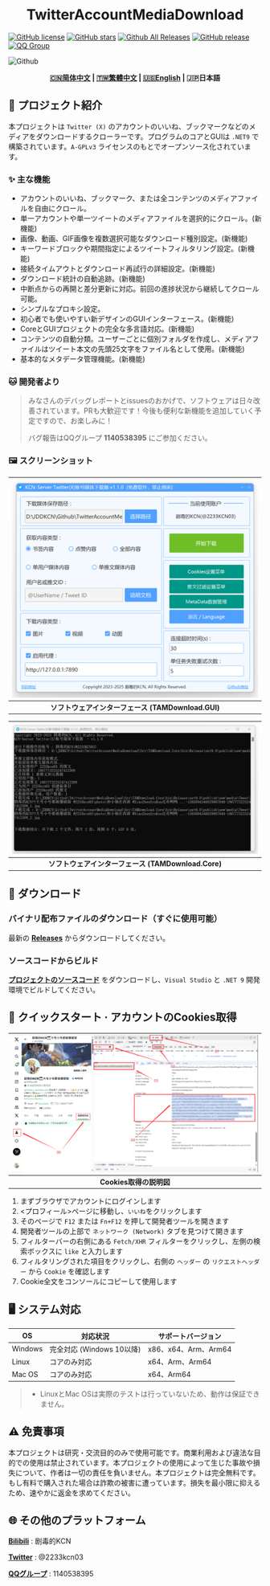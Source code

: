 <div align="center"><strong>

# TwitterAccountMediaDownload

</strong></div>

[![GitHub license](https://img.shields.io/github/license/JDDKCN/TwitterAccountMediaDownload)](https://github.com/JDDKCN/TwitterAccountMediaDownload/blob/main/LICENSE)
[![GitHub stars](https://img.shields.io/github/stars/JDDKCN/TwitterAccountMediaDownload)](https://github.com/JDDKCN/TwitterAccountMediaDownload/stargazers)
[![Github All Releases](https://img.shields.io/github/downloads/JDDKCN/TwitterAccountMediaDownload/total.svg)](https://github.com/JDDKCN/TwitterAccountMediaDownload/releases)
[![GitHub release](https://img.shields.io/github/v/release/JDDKCN/TwitterAccountMediaDownload)](https://github.com/JDDKCN/TwitterAccountMediaDownload/releases/latest)
[![QQ Group](https://pub.idqqimg.com/wpa/images/group.png)](http://qm.qq.com/cgi-bin/qm/qr?_wv=1027&k=_-W8U_Mrz_nOu3eD_u3VGiPICKe9t7zY&authKey=rB2PW5mIrIY3ARjMqqWtw%2F2Qpejm5EArmuy95Wq1GfC7gLzUzTRATTnULKUKtb76&noverify=0&group_code=1140538395)

![Github](https://socialify.git.ci/JDDKCN/TwitterAccountMediaDownload/image?description=1&forks=1&issues=1&language=1&logo=https%3A%2F%2Favatars.githubusercontent.com/u/103011451?v=4&name=1&owner=1&pulls=1&stargazers=1&theme=Light)

<div align="center"><strong>

[🇨🇳简体中文](../README.md) | [🇹🇼繁體中文](./README_zh_TW.md) | [🇺🇸English](./README_en_US.md) | 🇯🇵日本語

</strong></div>

## 📘 プロジェクト紹介

本プロジェクトは `Twitter (X)` のアカウントのいいね、ブックマークなどのメディアをダウンロードするクローラーです。プログラムのコアとGUIは `.NET9` で構築されています。`A-GPLv3` ライセンスのもとでオープンソース化されています。

### ✨ 主な機能
- アカウントのいいね、ブックマーク、または全コンテンツのメディアファイルを自由にクロール。
- 単一アカウントや単一ツイートのメディアファイルを選択的にクロール。(新機能)
- 画像、動画、GIF画像を複数選択可能なダウンロード種別設定。(新機能)
- キーワードブロックや期間指定によるツイートフィルタリング設定。(新機能)
- 接続タイムアウトとダウンロード再試行の詳細設定。(新機能)
- ダウンロード統計の自動追跡。(新機能)
- 中断点からの再開と差分更新に対応。前回の進捗状況から継続してクロール可能。
- シンプルなプロキシ設定。
- 初心者でも使いやすい新デザインのGUIインターフェース。(新機能)
- CoreとGUIプロジェクトの完全な多言語対応。(新機能)
- コンテンツの自動分類。ユーザーごとに個別フォルダを作成し、メディアファイルはツイート本文の先頭25文字をファイル名として使用。(新機能)
- 基本的なメタデータ管理機能。(新機能)

### 🐱 開発者より
> みなさんのデバッグレポートとissuesのおかげで、ソフトウェアは日々改善されています。PRも大歓迎です！今後も便利な新機能を追加していく予定ですので、お楽しみに！
>
> バグ報告はQQグループ **1140538395** にご参加ください。

### 🖼️ スクリーンショット

| ![APP_GUI](./images/image04.png) |
|:--:|
| **ソフトウェアインターフェース (TAMDownload.GUI)** |

| ![APP_Core](./images/image05.png) |
|:--:|
| **ソフトウェアインターフェース (TAMDownload.Core)** |

## 💾 ダウンロード

### バイナリ配布ファイルのダウンロード（すぐに使用可能）
最新の [**Releases**](https://github.com/JDDKCN/TwitterAccountMediaDownload/releases/) からダウンロードしてください。

### ソースコードからビルド
[**プロジェクトのソースコード**](https://github.com/JDDKCN/TwitterAccountMediaDownload/archive/refs/heads/main.zip) をダウンロードし、`Visual Studio` と `.NET 9` 開発環境でビルドしてください。

## 🚀 クイックスタート · アカウントのCookies取得

| ![APP_Core](./images/image01.png) |
|:--:|
| **Cookies取得の説明図** |

1. まずブラウザでアカウントにログインします
2. <プロフィール>ページに移動し、`いいね`をクリックします
3. そのページで `F12` または `Fn+F12` を押して開発者ツールを開きます
4. 開発者ツールの上部で `ネットワーク (Network)` タブを見つけて開きます
5. フィルターバーの右側にある `Fetch/XHR` フィルターをクリックし、左側の検索ボックスに `like` と入力します
6. フィルタリングされた項目をクリックし、右側の `ヘッダー` の `リクエストヘッダー` から `Cookie` を確認します
7. Cookie全文をコンソールにコピーして使用します

## 🖥️ システム対応

| OS | 対応状況 | サポートバージョン |
|------|--------|---------|
| Windows | 完全対応 (Windows 10以降) | x86、x64、Arm、Arm64 |
| Linux | コアのみ対応 | x64、Arm、Arm64 |
| Mac OS | コアのみ対応 | x64、Arm64 |

> - LinuxとMac OSは実際のテストは行っていないため、動作は保証できません。

## ⚠️ 免責事項
本プロジェクトは研究・交流目的のみで使用可能です。商業利用および違法な目的での使用は禁止されています。本プロジェクトの使用によって生じた事故や損失について、作者は一切の責任を負いません。本プロジェクトは完全無料です。もし有料で購入された場合は詐欺の被害に遭っています。損失を最小限に抑えるため、速やかに返金を求めてください。

## 🌐 その他のプラットフォーム
[**Bilibili**](https://space.bilibili.com/475547854/) : 剧毒的KCN

[**Twitter**](https://twitter.com/2233KCN03) : @2233kcn03

[**QQグループ**](http://qm.qq.com/cgi-bin/qm/qr?_wv=1027&k=_-W8U_Mrz_nOu3eD_u3VGiPICKe9t7zY&authKey=rB2PW5mIrIY3ARjMqqWtw%2F2Qpejm5EArmuy95Wq1GfC7gLzUzTRATTnULKUKtb76&noverify=0&group_code=1140538395) : 1140538395